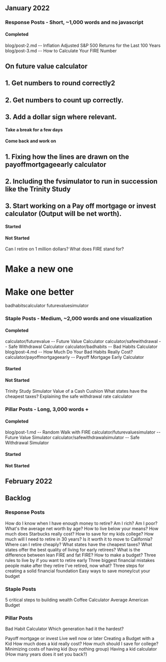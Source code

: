 ## January 2022
### Response Posts - Short, ~1,000 words and no javascript
#### Completed
blog/post-2.md -- Inflation Adjusted S&P 500 Returns for the Last 100 Years
blog/post-3.md -- How to Calculate Your FIRE Number

## On future value calculator
## 1. Get numbers to round correctly2
## 2. Get numbers to count up correctly.
## 3. Add a dollar sign where relevant.


#### Take a break for a few days
#### Come back and work on
## 1. Fixing how the lines are drawn on the payoffmortgageearly calculator
## 2. Including the fvsimulator to run in succession like the Trinity Study
## 3. Start working on a Pay off mortgage or invest calculator (Output will be net worth).

#### Started

#### Not Started
Can I retire on 1 million dollars?
What does FIRE stand for?

# Make a new one

# Make one better
badhabitscalculator
futurevaluesimulator

### Staple Posts - Medium, ~2,000 words and one visualization
#### Completed
calculator/futurevalue -- Future Value Calculator
calculator/safewithdrawal -- Safe Withdrawal Calculator
calculator/badhabits -- Bad Habits Calculator
blog/post-4.md -- How Much Do Your Bad Habits Really Cost?
calculator/payoffmortgageearly -- Payoff Mortgage Early Calculator



#### Started

#### Not Started
Trinity Study Simulator
Value of a Cash Cushion
What states have the cheapest taxes?
Explaining the safe withdrawal rate calculator


### Pillar Posts - Long, 3,000 words +
#### Completed
blog/post-1.md -- Random Walk with FIRE
calculator/futurevaluesimulator -- Future Value Simulator
calculator/safewithdrawalsimulator -- Safe Withdrawal Simulator

#### Started




#### Not Started


## February 2022



## Backlog
### Response Posts
How do I know when I have enough money to retire?
Am I rich?
Am I poor?
What's the average net worth by age?
How to live below your means?
How much does Starbucks really cost?
How to save for my kids college?
How much will I need to retire in 30 years?
Is it worth it to move to California?
Where can I retire cheaply?
What states have the cheapest taxes?
What states offer the best quality of living for early retirees?
What is the difference between lean FIRE and fat FIRE?
How to make a budget?
Three rules to live by if you want to retire early
Three biggest financial mistakes people make after they retire
I've retired, now what?
Three steps for creating a solid financial foundation
Easy ways to save money/cut your budget

### Staple Posts
5 critical steps to building wealth
Coffee Calculator
Average American Budget

### Pillar Posts
Bad Habit Calculator
Which generation had it the hardest?

Payoff mortgage or invest
Live well now or later
Creating a Budget with a Kid
How much does a kid really cost?
How much should I save for college?
Minimizing costs of having kid (buy nothing group)
Having a kid calculator (How many years does it set you back?)
